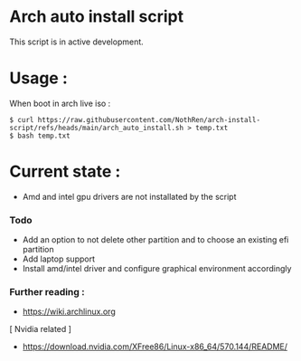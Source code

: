 # Arch auto install script 

This script is in active development. 

# Usage : 

When boot in arch live iso : 
```
$ curl https://raw.githubusercontent.com/NothRen/arch-install-script/refs/heads/main/arch_auto_install.sh > temp.txt
$ bash temp.txt
```

#  Current state : 

- Amd and intel gpu drivers are not installated by the script

### Todo

- Add an option to not delete other partition and to choose an existing efi partition
- Add laptop support
- Install amd/intel driver and configure graphical environment accordingly

### Further reading :
- https://wiki.archlinux.org

[ Nvidia related ]
- https://download.nvidia.com/XFree86/Linux-x86_64/570.144/README/
